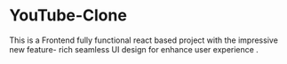 # YouTube-Clone
This is a Frontend fully functional react based project with the impressive new feature- rich seamless UI design for enhance user experience .
